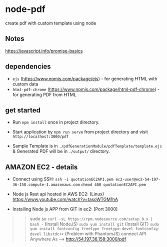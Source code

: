 # node-pdf
create pdf with custom template using node

## Notes
https://javascript.info/promise-basics

## dependencies
* ```ejs``` (https://www.npmjs.com/package/ejs) - for generating HTML with custom data
* ```html-pdf-chrome``` (https://www.npmjs.com/package/html-pdf-chrome) - for generating PDF from HTML

## get started
* Run ```npm install``` once in project directory.

* Start application by ```npm run serve``` from project directory and visit ```http://localhost:3000/pdf```

* Sample Template is in ```./pdfGenerationModule/pdfTemplate/template.ejs``` & Generated PDF will be in ```./output/``` directory.

## AMAZON EC2 - details

* Connect using SSH:
  ```ssh -i quotationEC2API.pem ec2-user@ec2-54-197-36-158.compute-1.amazonaws.com```
  ```chmod 400 quotationEC2API.pem```

* Node js Rest api hosted in AWS EC2: (Linux)
  https://www.youtube.com/watch?v=tasoWTGM1hA

* Installing Node js APP from GIT in ec2: [Port 3000]
>> sudo su
   ```curl -sL https://rpm.nodesource.com/setup_8.x | bash -``` (Install NodeJS)
   ```sudo yum install git``` (Install GIT)
   ```sudo yum install fontconfig freetype freetype-devel fontconfig-devel libstdc++``` (Problem with PhantomJS)
   connect API Anywhere As --> http://54.197.36.158:3000/pdf
